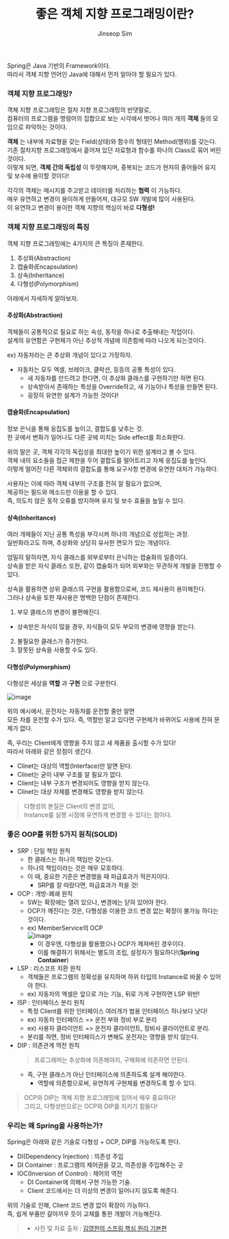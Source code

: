 ﻿---
layout: post
title: "좋은 객체 지향 프로그래밍이란?"
categories: Springboot
tags: [java]
author:
  - Jinseop Sim
---
Spring은 Java 기반의 Framework이다.  
따라서 객체 지향 언어인 Java에 대해서 먼저 알아야 할 필요가 있다.  

### 객체 지향 프로그래밍?
객체 지향 프로그래밍은 절차 지향 프로그래밍의 반댓말로,  
컴퓨터의 프로그램을 명령어의 집합으로 보는 시각에서 벗어나 여러 개의 __객체__ 들의 모임으로 파악하는 것이다.  

__객체__ 는 내부에 자료형을 갖는 Field(상태)와 함수의 형태인 Method(행위)를 갖는다.  
기존 절차지향 프로그래밍에서 흩어져 있던 자료형과 함수를 하나의 Class로 묶어 버린 것이다.  
이렇게 되면, __객체 간의 독립성__ 이 뚜렷해지며, 중복되는 코드가 현저히 줄어들어 유지 및 보수에 용이할 것이다!  

각각의 객체는 메시지를 주고받고 데이터를 처리하는 __협력__ 이 가능하다.  
매우 유연하고 변경이 용이하게 만들어져, 대규모 SW 개발에 많이 사용된다.  
이 유연하고 변경이 용이한 객체 지향의 핵심이 바로 __다형성!__   

### 객체 지향 프로그래밍의 특징
객체 지향 프로그래밍에는 4가지의 큰 특징이 존재한다.  

1. 추상화(Abstraction)
2. 캡슐화(Encapsulation)
3. 상속(Inheritance)
4. 다형성(Polymorphism)

아래에서 자세하게 알아보자.  

#### 추상화(Abstraction)
객체들이 공통적으로 필요로 하는 속성, 동작을 하나로 추출해내는 작업이다.  
설계의 유연함은 구현체가 아닌 추상적 개념에 의존함에 따라 나오게 되는것이다.  

ex) 자동차라는 큰 추상화 개념이 있다고 가정하자.  
- 자동차는 모두 엑셀, 브레이크, 클락션, 등등의 공통 특성이 있다.
  - 새 자동차를 만드려고 한다면, 이 추상화 클래스를 구현하기만 하면 된다.
  - 상속받아서 존재하는 특성을 Override하고, 새 기능이나 특성을 만들면 된다.
  - 굉장히 유연한 설계가 가능한 것이다!  

#### 캡슐화(Encapsulation)
정보 은닉을 통해 응집도를 높이고, 결합도를 낮추는 것.  
한 곳에서 변화가 일어나도 다른 곳에 미치는 Side effect를 최소화한다.  

위의 말은 곳, 객체 각각의 독립성을 최대한 높이기 위한 설계라고 볼 수 있다.  
객체 내의 요소들을 접근 제한을 두어 결합도를 떨어트리고 자체 응집도를 높인다.  
이렇게 떨어진 다른 객체와의 결합도를 통해 요구사항 변경에 유연한 대처가 가능하다.  

사용자는 이에 따라 객체 내부의 구조를 전혀 알 필요가 없으며,  
제공하는 필드와 메소드만 이용을 할 수 있다.  
즉, 의도치 않은 동작 오류를 방지하며 유지 및 보수 효율을 높일 수 있다.  

#### 상속(Inheritance)
여러 개체들이 지닌 공통 특성을 부각시켜 하나의 개념으로 성립하는 과정.  
일반화라고도 하며, 추상화와 상당히 유사한 면모가 있는 개념이다.  

엄밀히 말하자면, 자식 클래스를 외부로부터 은닉하는 캡슐화의 일종이다.  
상속을 받은 자식 클래스 또한, 같이 캡슐화가 되어 외부와는 무관하게 개발을 진행할 수 있다.  

상속을 활용하면 상위 클래스의 구현을 활용함으로써, 코드 재사용이 용이해진다.  
그러나 상속을 토한 재사용은 명백한 단점이 존재한다.

1. 부모 클래스의 변경이 불편해진다.
  - 상속받은 자식이 많을 경우, 자식들이 모두 부모의 변경에 영향을 받는다.
2. 불필요한 클래스가 증가한다.
3. 잘못된 상속을 사용할 수도 있다.

#### 다형성(Polymorphism)
다형성은 세상을 __역할__ 과 __구현__ 으로 구분한다.  

![image](https://user-images.githubusercontent.com/71700079/178716798-4bb91066-eecb-41ec-bc19-cdea927261c5.png)  

위의 예시에서, 운전자는 자동차를 운전할 줄만 알면  
모든 차를 운전할 수가 있다.
즉, 역할만 알고 있다면 구현체가 바뀌어도 사용에 전혀 문제가 없다.  

즉, 우리는 Client에게 영향을 주지 않고 새 제품을 출시할 수가 있다!  
따라서 아래와 같은 장점이 생긴다.  

- Clinet는 대상의 역할(Interface)만 알면 된다.
- Clinet는 굳이 내부 구조를 알 필요가 없다.
- Client는 내부 구조가 변경되어도 영향을 받지 않는다.
- Clinet는 대상 자체를 변경해도 영향을 받지 않는다.

> 다형성의 본질은 Client의 변경 없이,  
> Instance를 실행 시점에 유연하게 변경할 수 있다는 점이다.  

### 좋은 OOP를 위한 5가지 원칙(SOLID)
- SRP : 단일 책임 원칙
  - 한 클래스는 하나의 책임만 갖는다.
  - 하나의 책임이라는 것은 매우 모호하다.
  - 이 때, 중요한 기준은 변경했을 때 파급효과가 적은지이다.
    - SRP를 잘 따랐다면, 파급효과가 적을 것!
- OCP : 개방-폐쇄 원칙
  - SW는 확장에는 열려 있으나, 변경에는 닫혀 있어야 한다.
  - OCP가 깨진다는 것은, 다형성을 이용한 코드 변경 없는 확장이 불가능 하다는 것이다.
  - ex) MemberService의 OCP  
     ![image](https://user-images.githubusercontent.com/71700079/178716892-6d9c864f-bfef-44f1-83ab-bcfdff26ec0a.png)  
    - 이 경우엔, 다형성을 활용했으나 OCP가 깨져버린 경우이다.
    - 이를 해결하기 위해서는 별도의 조립, 설정자가 필요하다!(__Spring Container__)
- LSP : 리스코프 치환 원칙
  - 객체들은 프로그램의 정확성을 유지하며 하위 타입의 Instance로 바꿀 수 있어야 한다.
  - ex) 자동차의 엑셀은 앞으로 가는 기능, 뒤로 가게 구현하면 LSP 위반!
- ISP : 인터페이스 분리 원칙
  - 특정 Client를 위한 인터페이스 여러개가 범용 인터페이스 하나보다 낫다!
  - ex) 자동차 인터페이스 => 운전 부와 정비 부로 분리
  - ex) 사용자 클라이언트 => 운전자 클라이언트, 정비사 클라이언트로 분리.
  - 분리를 하면, 정비 인터페이스가 변해도 운전자는 영향을 받지 않는다.
- DIP : 의존관계 역전 원칙
  > 프로그래머는 추상화에 의존해야지, 구체화에 의존하면 안된다.  
  - 즉, 구현 클래스가 아닌 인터페이스에 의존하도록 설계 해야한다.
    - 역할에 의존함으로써, 유연하게 구현체를 변경하도록 할 수 있다.

> OCP와 DIP는 객체 지향 프로그래밍에 있어서 매우 중요하다!  
> 그리고, 다형성만으로는 OCP와 DIP를 지키기 힘들다!  

### 우리는 왜 Spring을 사용하는가?
Spring은 아래와 같은 기술로 다형성 + OCP, DIP를 가능하도록 한다.

- DI(Dependency Injection) : 의존성 주입
- DI Container : 프로그램의 제어권을 갖고, 의존성을 주입해주는 곳
- IOC(Inversion of Control) : 제어의 역전
  - DI Container에 의해서 구현 가능한 기술.
  - Client 코드에서는 더 이상의 변경이 일어나지 않도록 해준다.

위의 기술로 인해, Client 코드 변경 없이 확장이 가능하다.  
즉, 쉽게 부품만 갈아끼우 듯이 교체를 통한 개발이 가능해진다.   

> - 사진 및 자료 출처 : [김영한의 스프링 핵심 원리 기본편](https://www.inflearn.com/course/%EC%8A%A4%ED%94%84%EB%A7%81-%ED%95%B5%EC%8B%AC-%EC%9B%90%EB%A6%AC-%EA%B8%B0%EB%B3%B8%ED%8E%B8)
